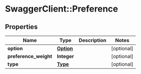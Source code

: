 # SwaggerClient::Preference

## Properties
Name | Type | Description | Notes
------------ | ------------- | ------------- | -------------
**option** | [**Option**](Option.md) |  | [optional] 
**preference_weight** | **Integer** |  | [optional] 
**type** | [**Type**](Type.md) |  | [optional] 


